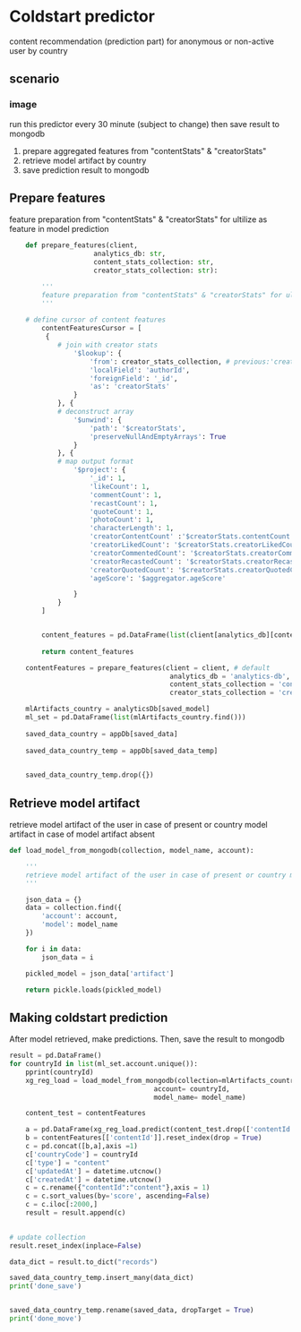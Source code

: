 # Coldstart predictor
content recommendation (prediction part) for anonymous or non-active user by country
## scenario
### image
run this predictor every 30 minute (subject to change) then save result to mongodb
1. prepare aggregated features from "contentStats" & "creatorStats"
2. retrieve model artifact by country 
3. save prediction result to mongodb

## Prepare features
feature preparation from "contentStats" & "creatorStats" for ultilize as feature in model prediction
```python
    def prepare_features(client, 
                     analytics_db: str,
                     content_stats_collection: str,
                     creator_stats_collection: str):

        '''
        feature preparation from "contentStats" & "creatorStats" for ultilize as feature in model prediction
        '''
    
    # define cursor of content features
        contentFeaturesCursor = [
         {
            # join with creator stats
                '$lookup': {
                    'from': creator_stats_collection, # previous:'creatorStats',
                    'localField': 'authorId',
                    'foreignField': '_id',
                    'as': 'creatorStats'
                }
            }, {
            # deconstruct array
                '$unwind': {
                    'path': '$creatorStats',
                    'preserveNullAndEmptyArrays': True
                }
            }, {
            # map output format
                '$project': {
                    '_id': 1,
                    'likeCount': 1,
                    'commentCount': 1,
                    'recastCount': 1,
                    'quoteCount': 1,
                    'photoCount': 1,
                    'characterLength': 1,
                    'creatorContentCount' :'$creatorStats.contentCount',
                    'creatorLikedCount': '$creatorStats.creatorLikedCount',
                    'creatorCommentedCount': '$creatorStats.creatorCommentedCount',
                    'creatorRecastedCount': '$creatorStats.creatorRecastedCount',
                    'creatorQuotedCount': '$creatorStats.creatorQuotedCount',
                    'ageScore': '$aggregator.ageScore'

                }
            }
        ]


        content_features = pd.DataFrame(list(client[analytics_db][content_stats_collection].aggregate(contentFeaturesCursor))).rename({'_id':'contentId'},axis = 1)
    
        return content_features

    contentFeatures = prepare_features(client = client, # default
                                        analytics_db = 'analytics-db',
                                        content_stats_collection = 'contentStats',
                                        creator_stats_collection = 'creatorStats')

    mlArtifacts_country = analyticsDb[saved_model]
    ml_set = pd.DataFrame(list(mlArtifacts_country.find()))
    
    saved_data_country = appDb[saved_data]
    
    saved_data_country_temp = appDb[saved_data_temp]
    

    saved_data_country_temp.drop({})
```
## Retrieve model artifact
retrieve model artifact of the user in case of present or country model artifact in case of model artifact absent
```python
def load_model_from_mongodb(collection, model_name, account):

	'''
	retrieve model artifact of the user in case of present or country model artifact in case of model artifact absent
	'''    

	json_data = {}
	data = collection.find({
		'account': account,
		'model': model_name
	})

	for i in data:
		json_data = i

	pickled_model = json_data['artifact']

	return pickle.loads(pickled_model)
```
## Making coldstart prediction
After model retrieved, make predictions. Then, save the result to mongodb
```python
result = pd.DataFrame()
for countryId in list(ml_set.account.unique()):
	pprint(countryId)
	xg_reg_load = load_model_from_mongodb(collection=mlArtifacts_country,
									account= countryId,
									model_name= model_name)

	content_test = contentFeatures

	a = pd.DataFrame(xg_reg_load.predict(content_test.drop(['contentId'], axis = 1)), columns = ['score'])
	b = contentFeatures[['contentId']].reset_index(drop = True)
	c = pd.concat([b,a],axis =1)
	c['countryCode'] = countryId
	c['type'] = "content"
	c['updatedAt'] = datetime.utcnow() 
	c['createdAt'] = datetime.utcnow() 
	c = c.rename({"contentId":"content"},axis = 1)
	c = c.sort_values(by='score', ascending=False)
	c = c.iloc[:2000,]
	result = result.append(c)  

	
# update collection
result.reset_index(inplace=False)

data_dict = result.to_dict("records")

saved_data_country_temp.insert_many(data_dict)
print('done_save')


saved_data_country_temp.rename(saved_data, dropTarget = True)
print('done_move')
```
